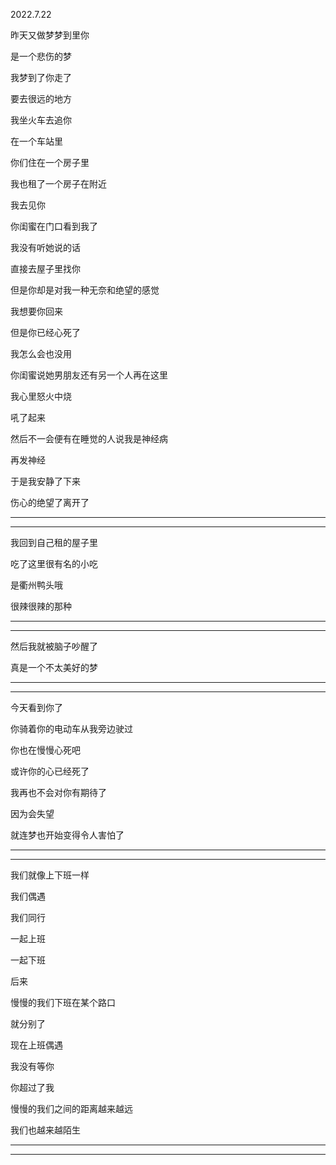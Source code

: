 2022.7.22

昨天又做梦梦到里你

是一个悲伤的梦

我梦到了你走了

要去很远的地方

我坐火车去追你

在一个车站里

你们住在一个房子里

我也租了一个房子在附近

我去见你

你闺蜜在门口看到我了

我没有听她说的话

直接去屋子里找你

但是你却是对我一种无奈和绝望的感觉

我想要你回来

但是你已经心死了

我怎么会也没用

你闺蜜说她男朋友还有另一个人再在这里

我心里怒火中烧

吼了起来

然后不一会便有在睡觉的人说我是神经病

再发神经

于是我安静了下来

伤心的绝望了离开了

---------

----------

我回到自己租的屋子里

吃了这里很有名的小吃

是衢州鸭头哦

很辣很辣的那种

--------

-------------

然后我就被脑子吵醒了

真是一个不太美好的梦

-------

-------

今天看到你了

你骑着你的电动车从我旁边驶过

你也在慢慢心死吧

或许你的心已经死了

我再也不会对你有期待了

因为会失望

就连梦也开始变得令人害怕了

----------

------------------

我们就像上下班一样

我们偶遇

我们同行

一起上班

一起下班

后来

慢慢的我们下班在某个路口

就分别了

现在上班偶遇

我没有等你

你超过了我

慢慢的我们之间的距离越来越远

我们也越来越陌生

----------

---------------

